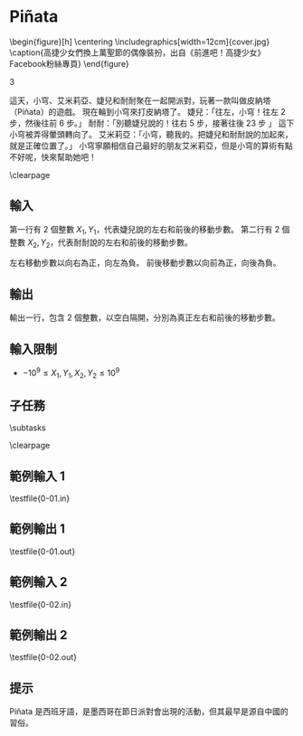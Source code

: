 # Piñata

\begin{figure}[h]
\centering
\includegraphics[width=12cm]{cover.jpg}
\caption{高捷少女們換上萬聖節的偶像裝扮，出自《前進吧！高捷少女》Facebook粉絲專頁}
\end{figure}

3

這天，小穹、艾米莉亞、婕兒和耐耐聚在一起開派對，玩著一款叫做皮納塔（Piñata）的遊戲。
現在輪到小穹來打皮納塔了。
婕兒：「往左，小穹！往左 2 步，然後往前 6 步。」
耐耐：「別聽婕兒說的！往右 5 步，接著往後 23 步 」
這下小穹被弄得暈頭轉向了。
艾米莉亞：「小穹，聽我的。把婕兒和耐耐說的加起來，就是正確位置了。」
小穹寧願相信自己最好的朋友艾米莉亞，但是小穹的算術有點不好呢，快來幫助她吧！

\clearpage

## 輸入
第一行有 2 個整數 $X_1, Y_1$，代表婕兒說的左右和前後的移動步數。
第二行有 2 個整數 $X_2, Y_2$，代表耐耐說的左右和前後的移動步數。

左右移動步數以向右為正，向左為負。
前後移動步數以向前為正，向後為負。

## 輸出
輸出一行，包含 2 個整數，以空白隔開，分別為真正左右和前後的移動步數。

## 輸入限制
 - $-10^9 \leq X_1 ,Y_1 , X_2 , Y_2 \leq 10^9$

## 子任務
\subtasks

\clearpage

## 範例輸入 1
\testfile{0-01.in}

## 範例輸出 1
\testfile{0-01.out}

## 範例輸入 2
\testfile{0-02.in}

## 範例輸出 2
\testfile{0-02.out}

## 提示
Piñata 是西班牙語，是墨西哥在節日派對會出現的活動，但其最早是源自中國的習俗。
